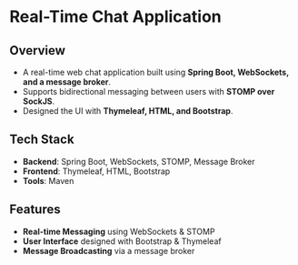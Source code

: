 # **Real-Time Chat Application**

## **Overview**
- A real-time web chat application built using **Spring Boot, WebSockets, and a message broker**.
- Supports bidirectional messaging between users with **STOMP over SockJS**.
- Designed the UI with **Thymeleaf, HTML, and Bootstrap**.

## **Tech Stack**
- **Backend**: Spring Boot, WebSockets, STOMP, Message Broker  
- **Frontend**: Thymeleaf, HTML, Bootstrap  
- **Tools**: Maven

## **Features**
- **Real-time Messaging** using WebSockets & STOMP  
- **User Interface** designed with Bootstrap & Thymeleaf  
- **Message Broadcasting** via a message broker  


